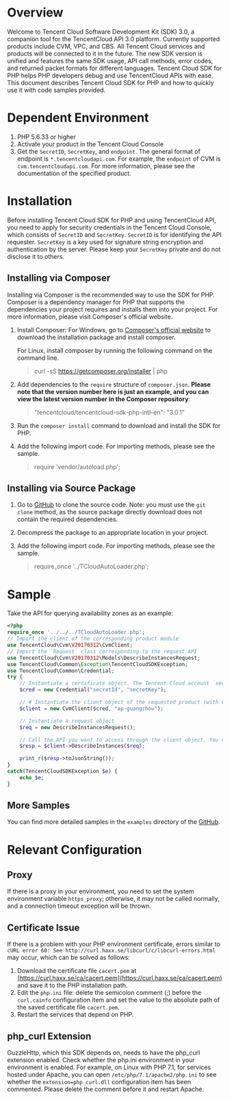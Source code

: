 # Overview
Welcome to Tencent Cloud Software Development Kit (SDK) 3.0, a companion tool for the TencentCloud API 3.0 platform. Currently supported products include CVM, VPC, and CBS. All Tencent Cloud services and products will be connected to it in the future. The new SDK version is unified and features the same SDK usage, API call methods, error codes, and returned packet formats for different languages.
Tencent Cloud SDK for PHP helps PHP developers debug and use TencentCloud APIs with ease. This document describes Tencent Cloud SDK for PHP and how to quickly use it with code samples provided.
# Dependent Environment
1. PHP 5.6.33 or higher
2. Activate your product in the Tencent Cloud Console
3. Get the `SecretID`, `SecretKey`, and `endpoint`. The general format of endpoint is `*.tencentcloudapi.com`. For example, the `endpoint` of CVM is `cvm.tencentcloudapi.com`. For more information, please see the documentation of the specified product.

# Installation
Before installing Tencent Cloud SDK for PHP and using TencentCloud API, you need to apply for security credentials in the Tencent Cloud Console, which consists of `SecretID` and `SecretKey`. `SecretID` is for identifying the API requester. `SecretKey` is a key used for signature string encryption and authentication by the server. Please keep your `SecretKey` private and do not disclose it to others.
## Installing via Composer
Installing via Composer is the recommended way to use the SDK for PHP. Composer is a dependency manager for PHP that supports the dependencies your project requires and installs them into your project. For more information, please visit Composer's official website.
1. Install Composer:
    For Windows, go to [Composer's official website](https://getcomposer.org/download/) to download the installation package and install composer.

    For Linux, install composer by running the following command on the command line.

    > curl -sS https://getcomposer.org/installer | php
2. Add dependencies to the `require` structure of `composer.json`. **Please note that the version number here is just an example, and you can view the latest version number in the Composer repository**:

    > "tencentcloud/tencentcloud-sdk-php-intl-en": "3.0.1"
3. Run the `composer install` command to download and install the SDK for PHP.
4. Add the following import code. For importing methods, please see the sample.

    > require 'vendor/autoload.php';

## Installing via Source Package
1. Go to [GitHub](https://github.com/tencentcloud/tencentcloud-sdk-php-intl-en) to clone the source code. Note: you must use the `git clone` method, as the source package directly download does not contain the required dependencies.
2. Decompress the package to an appropriate location in your project.
3. Add the following import code. For importing methods, please see the sample.

    > require_once '../TCloudAutoLoader.php';
# Sample
Take the API for querying availability zones as an example:
```php
<?php
require_once '../../../TCloudAutoLoader.php';
// Import the client of the corresponding product module
use TencentCloud\Cvm\V20170312\CvmClient;
// Import the `Request` class corresponding to the request API
use TencentCloud\Cvm\V20170312\Models\DescribeInstancesRequest;
use TencentCloud\Common\Exception\TencentCloudSDKException;
use TencentCloud\Common\Credential;
try {
    // Instantiate a certificate object. The Tencent Cloud account `secretId` and `secretKey` need to be passed in as input parameters
    $cred = new Credential("secretId", "secretKey");

    // # Instantiate the client object of the requested product (with CVM as an example)
    $client = new CvmClient($cred, "ap-guangzhou");

    // Instantiate a request object
    $req = new DescribeInstancesRequest();

    // Call the API you want to access through the client object. You need to pass in the request object
    $resp = $client->DescribeInstances($req);

    print_r($resp->toJsonString());
}
catch(TencentCloudSDKException $e) {
    echo $e;
}
```

## More Samples

You can find more detailed samples in the `examples` directory of the [GitHub](https://github.com/tencentcloud/tencentcloud-sdk-php-intl-en).

# Relevant Configuration

## Proxy

If there is a proxy in your environment, you need to set the system environment variable `https_proxy`; otherwise, it may not be called normally, and a connection timeout exception will be thrown.

## Certificate Issue

If there is a problem with your PHP environment certificate, errors similar to `cURL error 60: See http://curl.haxx.se/libcurl/c/libcurl-errors.html` may occur, which can be solved as follows:

1. Download the certificate file `cacert.pem` at [https://curl.haxx.se/ca/cacert.pem](https://curl.haxx.se/ca/cacert.pem) and save it to the PHP installation path.
2. Edit the `php.ini` file: delete the semicolon comment (;) before the `curl.cainfo` configuration item and set the value to the absolute path of the saved certificate file `cacert.pem`.
3. Restart the services that depend on PHP.

## php_curl Extension

GuzzleHttp, which this SDK depends on, needs to have the php_curl extension enabled. Check whether the php.ini environment in your environment is enabled. For example, on Linux with PHP 7.1, for services hosted under Apache, you can open `/etc/php/7.1/apache2/php.ini` to see whether the `extension=php_curl.dll` configuration item has been commented. Please delete the comment before it and restart Apache.
